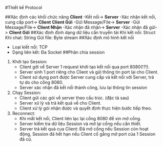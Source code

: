 #Thiết kế Protocol

##Xác định các khối chức năng
**Client**  -Kết nối->  **Server**  -Xác nhận kết nối, cung cấp port-> **Client**
**Client Gửi** -Gửi Message/File-> **Server** -Gửi Message/File-> **Client Nhận** -Xác nhận đã nhận-> **Server** -Xác nhận đã gửi-> **Client Gửi**
##Xác định định dạng dữ liệu cần truyền tải
Khi kết nối: Struct
Khi chat: String
Gửi file: Byte stream
##Xác định mô hình kết nối
* Loại kiết nối: TCP
* Dạng liên kết: Đa Socket
##Phân chia session
1. Khởi tạo Session:
    * Client gởi về Server 1 request khởi tạo kết nối qua port 8080(!?!).
    * Server sinh 1 port riêng cho Client và gửi thông tin port lại cho Client.
    * Client sử dụng port được Server cung cấp và kết nối với Server, trả tự do cho cổng 8080.
    * Server xác nhận đã kết nối thành công, lưu lại thông tin session
2. Chạy Session:
    * Client gửi các gói về server theo cầu trúc. (đặc tả sau)
    * Server xử lý và trả kết quả về cho Client.
    * Client xử lý gói nhận được và quyết định thực hiện bước tiếp theo.
3. Reconnect:
    * Khi mất kết nối, Client liên lạc lại cổng 8080 để xin mở cổng.
    * Server kiểm tra dữ liệu Session và mở lại cổng nếu cần thiết.
    * Server trả kết quả cua Client: Đã mở cổng nếu Session còn hoạt động, Session đã hết hạn nếu Client cố gắng mở port của 1 Session đã cũ.
